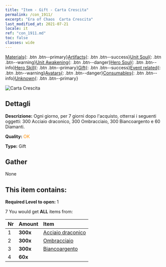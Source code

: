 ```yaml
---
title: "Item - Gift - Carta Crescita"
permalink: /con_1911/
excerpt: "Era of Chaos  Carta Crescita"
last_modified_at: 2021-07-21
locale: it
ref: "con_1911.md"
toc: false
classes: wide
---
```

 [Materials](/ItemsIT/){: .btn .btn--primary}[Artifacts](/ItemsIT/Artifacts/){: .btn .btn--success}[Unit Soul](/ItemsIT/UnitSoul/){: .btn .btn--warning}[Unit Awakening](/ItemsIT/UnitAwakening/){: .btn .btn--danger}[Hero Soul](/ItemsIT/HeroSoul/){: .btn .btn--info}[Hero Skill](/ItemsIT/HeroSkill/){: .btn .btn--primary}[Gift](/ItemsIT/Gift/){: .btn .btn--success}[Event related](/ItemsIT/Events/){: .btn .btn--warning}[Avatars](/ItemsIT/Avatars/){: .btn .btn--danger}[Consumables](/ItemsIT/Consumables/){: .btn .btn--info}[Unknown](/ItemsIT/Unknown/){: .btn .btn--primary}

 ![Carta Crescita](/images/t/i_907318.png)

## Dettagli
 **Descrizione:** Ogni giorno, per 7 giorni dopo l'acquisto, otterrai i seguenti oggetti: 300 Acciaio draconico, 300 Ombracciaio, 300 Biancoargento e 60 Diamanti.

 **Quality:** <span style="color: #FF8C00">OK</span>

 **Type:** Gift

## Gather

  None

## This item contains:

 **Required Level to open:** 1

 7 You would get **ALL** items  from:

  | Nr | Amount |     Item    |
  |:---|:-------|:------------|
  | 1 |  **300x** | [Acciaio draconico](/ItemsIT/con_880/) |  | 
  | 2 |  **300x** | [Ombracciaio](/ItemsIT/con_881/) |  | 
  | 3 |  **300x** | [Biancoargento](/ItemsIT/con_882/) |  | 
  | 4 |  **60x** | <i class="fas fa-gem"/> |  | 
